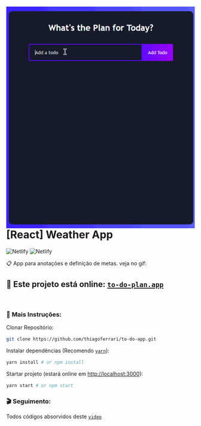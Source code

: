 <img src="./showApp.gif"
     style="float: left; margin-right: 10px;" />

<h1>[React] Weather App</h1>

![Netlify](https://img.shields.io/netlify/c61188c0-010a-4098-a407-8ca590e35ba4)
![Netlify](https://camo.githubusercontent.com/7909f6137a8704d278e08641a295755b8eb19b6f7ab6f02c591a72982cd29980/68747470733a2f2f696d672e736869656c64732e696f2f62616467652f2d737563636573732d73756363657373)
</br>

📋 App para anotações e definição de metas. veja no gif:

## 🚀 <b>Este projeto está online: [`to-do-plan.app`](https://to-do-plan.netlify.app/)</b>
</br>

### 🔧 <b>Mais Instruções:</b>
Clonar Repositório:
```bash
git clone https://github.com/thiagoferrari/to-do-app.git
```

Instalar dependências (Recomendo [`yarn`](https://classic.yarnpkg.com/en/)):
```bash
yarn install # or npm install
```

Startar projeto (estará online em [http://localhost:3000](http://localhost:3000)):
```bash
yarn start # or npm start
```

### 🎬 Seguimento:
Todos códigos absorvidos deste [`video`](https://youtu.be/E1E08i2UJGI)